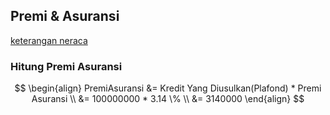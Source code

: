 ## Premi & Asuransi

[keterangan neraca](https://docs.google.com/spreadsheets/d/1GVi1LWD_Agzt1jity-GR054ZJ96Z-wJYgSQC2RztsY0/edit#gid=1400460066 ':include :type=iframe width=100% height=800px')

### Hitung Premi Asuransi

$$
\begin{align}
PremiAsuransi &= Kredit Yang Diusulkan(Plafond) * Premi Asuransi \\
&= 100000000 * 3.14 \% \\
&= 3140000
\end{align}
$$


